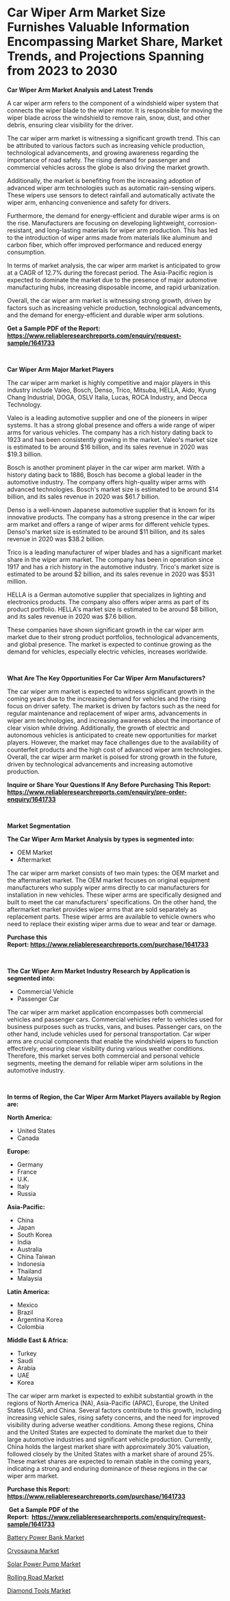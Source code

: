 <p><h1>Car Wiper Arm Market Size Furnishes Valuable Information Encompassing Market Share, Market Trends, and Projections Spanning from 2023 to 2030</h1></p><p><strong>Car Wiper Arm Market Analysis and Latest Trends</strong></p>
<p><p>A car wiper arm refers to the component of a windshield wiper system that connects the wiper blade to the wiper motor. It is responsible for moving the wiper blade across the windshield to remove rain, snow, dust, and other debris, ensuring clear visibility for the driver.</p><p>The car wiper arm market is witnessing a significant growth trend. This can be attributed to various factors such as increasing vehicle production, technological advancements, and growing awareness regarding the importance of road safety. The rising demand for passenger and commercial vehicles across the globe is also driving the market growth.</p><p>Additionally, the market is benefiting from the increasing adoption of advanced wiper arm technologies such as automatic rain-sensing wipers. These wipers use sensors to detect rainfall and automatically activate the wiper arm, enhancing convenience and safety for drivers.</p><p>Furthermore, the demand for energy-efficient and durable wiper arms is on the rise. Manufacturers are focusing on developing lightweight, corrosion-resistant, and long-lasting materials for wiper arm production. This has led to the introduction of wiper arms made from materials like aluminum and carbon fiber, which offer improved performance and reduced energy consumption.</p><p>In terms of market analysis, the car wiper arm market is anticipated to grow at a CAGR of 12.7% during the forecast period. The Asia-Pacific region is expected to dominate the market due to the presence of major automotive manufacturing hubs, increasing disposable income, and rapid urbanization.</p><p>Overall, the car wiper arm market is witnessing strong growth, driven by factors such as increasing vehicle production, technological advancements, and the demand for energy-efficient and durable wiper arm solutions.</p></p>
<p><strong>Get a Sample PDF of the Report:&nbsp; <a href="https://www.reliableresearchreports.com/enquiry/request-sample/1641733">https://www.reliableresearchreports.com/enquiry/request-sample/1641733</a></strong></p>
<p>&nbsp;</p>
<p><strong>Car Wiper Arm Major Market Players</strong></p>
<p><p>The car wiper arm market is highly competitive and major players in this industry include Valeo, Bosch, Denso, Trico, Mitsuba, HELLA, Aido, Kyung Chang Industrial, DOGA, OSLV Italia, Lucas, ROCA Industry, and Decca Technology. </p><p>Valeo is a leading automotive supplier and one of the pioneers in wiper systems. It has a strong global presence and offers a wide range of wiper arms for various vehicles. The company has a rich history dating back to 1923 and has been consistently growing in the market. Valeo's market size is estimated to be around $16 billion, and its sales revenue in 2020 was $19.3 billion.</p><p>Bosch is another prominent player in the car wiper arm market. With a history dating back to 1886, Bosch has become a global leader in the automotive industry. The company offers high-quality wiper arms with advanced technologies. Bosch's market size is estimated to be around $14 billion, and its sales revenue in 2020 was $61.7 billion.</p><p>Denso is a well-known Japanese automotive supplier that is known for its innovative products. The company has a strong presence in the car wiper arm market and offers a range of wiper arms for different vehicle types. Denso's market size is estimated to be around $11 billion, and its sales revenue in 2020 was $38.2 billion.</p><p>Trico is a leading manufacturer of wiper blades and has a significant market share in the wiper arm market. The company has been in operation since 1917 and has a rich history in the automotive industry. Trico's market size is estimated to be around $2 billion, and its sales revenue in 2020 was $531 million.</p><p>HELLA is a German automotive supplier that specializes in lighting and electronics products. The company also offers wiper arms as part of its product portfolio. HELLA's market size is estimated to be around $8 billion, and its sales revenue in 2020 was $7.6 billion.</p><p>These companies have shown significant growth in the car wiper arm market due to their strong product portfolios, technological advancements, and global presence. The market is expected to continue growing as the demand for vehicles, especially electric vehicles, increases worldwide.</p></p>
<p>&nbsp;</p>
<p><strong>What Are The Key Opportunities For Car Wiper Arm Manufacturers?</strong></p>
<p><p>The car wiper arm market is expected to witness significant growth in the coming years due to the increasing demand for vehicles and the rising focus on driver safety. The market is driven by factors such as the need for regular maintenance and replacement of wiper arms, advancements in wiper arm technologies, and increasing awareness about the importance of clear vision while driving. Additionally, the growth of electric and autonomous vehicles is anticipated to create new opportunities for market players. However, the market may face challenges due to the availability of counterfeit products and the high cost of advanced wiper arm technologies. Overall, the car wiper arm market is poised for strong growth in the future, driven by technological advancements and increasing automotive production.</p></p>
<p><strong>Inquire or Share Your Questions If Any Before Purchasing This Report: <a href="https://www.reliableresearchreports.com/enquiry/pre-order-enquiry/1641733">https://www.reliableresearchreports.com/enquiry/pre-order-enquiry/1641733</a></strong></p>
<p>&nbsp;</p>
<p><strong>Market Segmentation</strong></p>
<p><strong>The Car Wiper Arm Market Analysis by types is segmented into:</strong></p>
<p><ul><li>OEM Market</li><li>Aftermarket</li></ul></p>
<p><p>The car wiper arm market consists of two main types: the OEM market and the aftermarket market. The OEM market focuses on original equipment manufacturers who supply wiper arms directly to car manufacturers for installation in new vehicles. These wiper arms are specifically designed and built to meet the car manufacturers' specifications. On the other hand, the aftermarket market provides wiper arms that are sold separately as replacement parts. These wiper arms are available to vehicle owners who need to replace their existing wiper arms due to wear and tear or damage.</p></p>
<p><strong>Purchase this Report:&nbsp;<a href="https://www.reliableresearchreports.com/purchase/1641733">https://www.reliableresearchreports.com/purchase/1641733</a></strong></p>
<p>&nbsp;</p>
<p><strong>The Car Wiper Arm Market Industry Research by Application is segmented into:</strong></p>
<p><ul><li>Commercial Vehicle</li><li>Passenger Car</li></ul></p>
<p><p>The car wiper arm market application encompasses both commercial vehicles and passenger cars. Commercial vehicles refer to vehicles used for business purposes such as trucks, vans, and buses. Passenger cars, on the other hand, include vehicles used for personal transportation. Car wiper arms are crucial components that enable the windshield wipers to function effectively, ensuring clear visibility during various weather conditions. Therefore, this market serves both commercial and personal vehicle segments, meeting the demand for reliable wiper arm solutions in the automotive industry.</p></p>
<p>&nbsp;</p>
<p><strong>In terms of Region, the Car Wiper Arm Market Players available by Region are:</strong></p>
<p>
    <p> <strong> North America: </strong>
        <ul>
            <li>United States</li>
            <li>Canada</li>
        </ul>
        </p> 
    <p> <strong> Europe: </strong>
        <ul>
            <li>Germany</li>
            <li>France</li>
            <li>U.K.</li>
            <li>Italy</li>
            <li>Russia</li>
        </ul>
        </p> 
    <p> <strong> Asia-Pacific: </strong>
        <ul>
            <li>China</li>
            <li>Japan</li>
            <li>South Korea</li>
            <li>India</li>
            <li>Australia</li>
            <li>China Taiwan</li>
            <li>Indonesia</li>
            <li>Thailand</li>
            <li>Malaysia</li>
        </ul>
        </p> 
    <p> <strong> Latin America: </strong>
        <ul>
            <li>Mexico</li>
            <li>Brazil</li>
            <li>Argentina Korea</li>
            <li>Colombia</li>
        </ul>
        </p> 
    <p> <strong> Middle East & Africa: </strong>
        <ul>
            <li>Turkey</li>
            <li>Saudi</li>
            <li>Arabia</li>
            <li>UAE</li>
            <li>Korea</li>
        </ul>
    </p>
    </p>
<p><p>The car wiper arm market is expected to exhibit substantial growth in the regions of North America (NA), Asia-Pacific (APAC), Europe, the United States (USA), and China. Several factors contribute to this growth, including increasing vehicle sales, rising safety concerns, and the need for improved visibility during adverse weather conditions. Among these regions, China and the United States are expected to dominate the market due to their large automotive industries and significant vehicle production. Currently, China holds the largest market share with approximately 30% valuation, followed closely by the United States with a market share of around 25%. These market shares are expected to remain stable in the coming years, indicating a strong and enduring dominance of these regions in the car wiper arm market.</p></p>
<p><strong>Purchase this Report: <a href="https://www.reliableresearchreports.com/purchase/1641733">https://www.reliableresearchreports.com/purchase/1641733</a></strong></p>
<p>&nbsp;<strong>Get a Sample PDF of the Report:&nbsp;&nbsp;<a href="https://www.reliableresearchreports.com/enquiry/request-sample/1641733">https://www.reliableresearchreports.com/enquiry/request-sample/1641733</a></strong></p>
<p><strong></strong></p>
<p><p><a href="https://medium.com/@sandramurphy56/battery-power-bank-market-share-evolution-and-market-growth-trends-2023-2030-612591f1bf48">Battery Power Bank Market</a></p><p><a href="https://www.linkedin.com/pulse/cryosauna-market-challenges-opportunities-growth-drivers-hcppe/">Cryosauna Market</a></p><p><a href="https://www.linkedin.com/pulse/solar-power-pump-market-insights-players-forecast-till-2030-xjize/">Solar Power Pump Market</a></p><p><a href="https://www.linkedin.com/pulse/rolling-road-market-size-share-global-analysis-report-2023-yek6e/">Rolling Road Market</a></p><p><a href="https://medium.com/@rogerking1949/diamond-tools-market-research-report-its-history-and-forecast-2023-to-2030-27b42b618cb3">Diamond Tools Market</a></p></p>